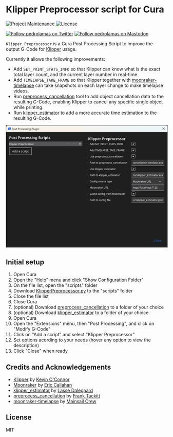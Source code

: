 # Klipper Preprocessor script for Cura

[![Project Maintenance](https://img.shields.io/maintenance/yes/2023.svg)](https://github.com/pedrolamas/klipper-preprocessor 'GitHub Repository')
[![License](https://img.shields.io/github/license/pedrolamas/klipper-preprocessor.svg)](https://github.com/pedrolamas/klipper-preprocessor/blob/master/LICENSE 'License')

[![Follow pedrolamas on Twitter](https://img.shields.io/twitter/follow/pedrolamas?label=Follow%20@pedrolamas%20on%20Twitter&style=social)](https://twitter.com/pedrolamas)
[![Follow pedrolamas on Mastodon](https://img.shields.io/mastodon/follow/109365776481898704?label=Follow%20@pedrolamas%20on%20Mastodon&domain=https%3A%2F%2Fhachyderm.io&style=social)](https://hachyderm.io/@pedrolamas)

`Klipper Preprocessor` is a Cura Post Processing Script to improve the output G-Code for [Klipper](https://github.com/Klipper3d/klipper) usage.

Currently it allows the following improvements:

- Add `SET_PRINT_STATS_INFO` so that Klipper can know what is the exact total layer count, and the current layer number in real-time.
- Add `TIMELAPSE_TAKE_FRAME` so that Klipper together with [moonraker-timelapse](https://github.com/mainsail-crew/moonraker-timelapse) can take snapshots on each layer change to make timelapse videos.
- Run [preprocess_cancellation](https://github.com/kageurufu/preprocess_cancellation) tool to add object cancellation data to the resulting G-Code, enabling Klipper to cancel any specific single object while printing.
- Run [klipper_estimator](https://github.com/Annex-Engineering/klipper_estimator) to add a more accurate time estimation to the resulting G-Code.

![Klipper Preprocessor script for Cura](assets/images/Klipper%20Preprocessor%20script%20for%20Cura.png "Klipper Preprocessor script for Cura")

## Initial setup

1. Open Cura
2. Open the "Help" menu and click "Show Configuration Folder"
3. On the file list, open the "scripts" folder
4. Download [KlipperPreprocessor.py](KlipperPreprocessor.py) to the "scripts" folder
5. Close the file list
6. Close Cura
7. (optional) Download [preprocess_cancellation](https://github.com/kageurufu/preprocess_cancellation/releases/latest) to a folder of your choice
8. (optional) Download [klipper_estimator](https://github.com/Annex-Engineering/klipper_estimator/releases/latest) to a folder of your choice
9. Open Cura
10. Open the "Extensions" menu, then "Post Processing", and click on "Modify G-Code"
11. Click on "Add a script" and select "Klipper Preprocessor"
12. Set options acording to your needs (hover any option to view the description)
13. Click "Close" when ready

## Credits and Acknowledgements

- [Klipper](https://github.com/Klipper3d/klipper) by [Kevin O'Connor](https://github.com/KevinOConnor)
- [Moonraker](https://github.com/Arksine/moonraker) by [Eric Callahan](https://github.com/Arksine)
- [klipper_estimator](https://github.com/Annex-Engineering/klipper_estimator) by [Lasse Dalegaard](https://github.com/dalegaard)
- [preprocess_cancellation](https://github.com/kageurufu/preprocess_cancellation) by [Frank Tackitt](https://github.com/kageurufu)
- [moonraker-timelapse](https://github.com/mainsail-crew/moonraker-timelapse) by [Mainsail Crew](https://github.com/mainsail-crew)

## License

MIT
